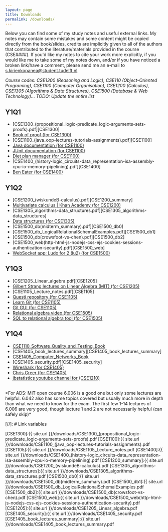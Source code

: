 ```yaml
---
layout: page
title: Downloads
permalink: /downloads/
---
```

Below you can find some of my study notes and useful external links. My notes may contain some mistakes and some content might be copied directly from the book/slides, credits are implicitly given to all of the authors that contributed to the literature/materials provided in the course (CSE####). If you'd like my notes to cite your work more explicitly, if you would like me to take some of my notes down, and/or if you have noticed a broken link/have a comment, please send me an e-mail to [s.kirienkopanea@student.tudelft.nl](mailto:s.kirienkopanea@student.tudelft.nl).

*Course codes: CSE1300 (Reasoning and Logic), CSE110 (Object-Oriented Programing), CSE1100 (Computer Organisation), CSE1200 (Calculus), CSE1305 (Algorithms & Data Structures), CSE1500 (Database & Web Technology)... TODO: Update the entire list*

<div id ="container"  markdown="1" class="download">

## Y1Q1

* [CSE1300_(propositional_logic-predicate_logic-arguments-sets-proofs).pdf][CSE1300]
* [Book of proof (for CSE1300)](https://www.people.vcu.edu/~rhammack/BookOfProof/)
* [CSE1100_(java_oop-lectures-tutorials-assignments).pdf][CSE1100]
* [Java documentation (for CSE1100)](https://docs.oracle.com/en/java/javase/11/docs/api/index.html)
* [JUnit documentation (for CSE1100)](https://junit.org/junit5/docs/current/api/org.junit.jupiter.api/org/junit/jupiter/api/Assertions.html)
* [Diet plan manager (for CSE1100)](https://github.com/skirienkopanea/diet)
* [CSE1400_(history-logic_circuits-data_representation-isa-assembly-cpu-io-memory-pipelining).pdf][CSE1400]
* [Ben Eater (for CSE1400)](https://eater.net/)

## Y1Q2

* [CSE1200_(wiskundeB-calculus).pdf][CSE1200_summary]
* [Multivariate calculus \| Khan Academy (for CSE1200)](https://www.khanacademy.org/math/multivariable-calculus)
* [CSE1305_algorithms-data_structures.pdf][CSE1305_algorithms-data_structures]
* [Data structures (for CSE1305)](https://fa20.datastructur.es/)
* [CSE1500_db(midterm_summary).pdf][CSE1500_db0]
* [CSE1500_db_LogicalRelationalSchemalExamples.pdf][CSE1500_db1]
* [CSE1500_db(crowsfoot-vs-chen).pdf][CSE1500_db2] 
* [CSE1500_web(http-html-js-nodejs-css-ejs-cookies-sessions-authentication-security).pdf][CSE1500_web]
* [WebSocket app: Ludo for 2 (lu2) (for CSE1500)](https://github.com/skirienkopanea/lu2)

## Y1Q3

* [CSE1205_Linear_algebra.pdf][CSE1205] 
* [Gilbert Strang lectures on Linear Algebra (MIT) (for CSE1205)](https://www.youtube.com/playlist?list=PL49CF3715CB9EF31D)
* [CSE1105_Lecture_notes.pdf][CSE1105] 
* [Questi repository (for CSE1105)](https://github.com/skirienkopanea/questi)
* [Learn Git (for CSE1105)](https://learngitbranching.js.org/)
* [Git GUI (for CSE1105)](https://www.sourcetreeapp.com/)
* [Relational algebra video (for CSE1505)](https://www.youtube.com/watch?v=tii7xcFilOA)
* [SQL to relational algebra tool (for CSE1505)](https://dbis-uibk.github.io/relax/calc/local/uibk/local/0)

## Y1Q4

* [CSE1110_Software_Quality_and_Testing_Book](https://sttp.site)
* [CSE1405_book_lectures_summary][CSE1405_book_lectures_summary]
* [CSE1405_Computer_Networks_Book](http://index-of.es/Varios-2/Computer%20Networks%205th%20Edition.pdf#page=1)
* [CSE1405_security.pdf][CSE1405_security]
* [Wireshark (for CSE1405)](https://www.wireshark.org/)
* [Chris Greer (for CSE1405)](https://www.youtube.com/watch?v=OU-A2EmVrKQ)
* [jbstatistics youtube channel for (CSE1210)](https://www.youtube.com/user/jbstatistics)
</div>

<br>
*For ADS: MIT open course 6.006 is a good one but only some lectures are helpful. 6.042 also has some topics covered but usually much more in depth than what we need to know for the exam. The first few 1-14 lectures of 6.006 are very good, though lecture 1 and 2 are not necessarily helpful (can safely skip)*

[//]: # Link variables

[CSE1300]:{{ site.url }}/downloads/CSE1300_(propositional_logic-predicate_logic-arguments-sets-proofs).pdf
[CSE1100]:{{ site.url }}/downloads/CSE1100_(java_oop-lectures-tutorials-assignments).pdf
[CSE1105]:{{ site.url }}/downloads/CSE1105_Lecture_notes.pdf
[CSE1400]:{{ site.url }}/downloads/CSE1400_(history-logic_circuits-data_representation-isa-assembly-cpu-io-memory-pipelining).pdf
[CSE1200_summary]:{{ site.url }}/downloads/CSE1200_(wiskundeB-calculus).pdf
[CSE1305_algorithms-data_structures]:{{ site.url }}/downloads/CSE1305_algorithms-data_structures.pdf
[CSE1500_db0]:{{ site.url }}/downloads/CSE1500_db(midterm_summary).pdf
[CSE1500_db1]:{{ site.url }}/downloads/CSE1500_db_LogicalRelationalSchemalExamples.pdf
[CSE1500_db2]:{{ site.url }}/downloads/CSE1500_db(crowsfoot-vs-chen).pdf
[CSE1500_web]:{{ site.url }}/downloads/CSE1500_web(http-html-js-nodejs-css-ejs-cookies-sessions-authentication-security).pdf
[CSE1205]:{{ site.url }}/downloads/CSE1205_Linear_algebra.pdf
[CSE1405_security]:{{ site.url }}/downloads/CSE1405_security.pdf
[CSE1405_book_lectures_summary]:{{ site.url }}/downloads/CSE1405_book_lectures_summary.pdf